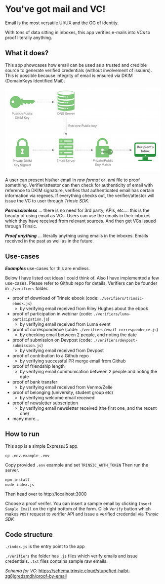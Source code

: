 
# You've got mail and VC!

Email is the most versatile UI/UX and the OG of identity. 

With tons of data sitting in inboxes, this app verifies e-mails into VCs to proof literally anything.

## What it does?

This app showcases how email can be used as a trusted and credible source to generate verified credentials (without involvement of issuers). This is possible because integrity of email is ensured via DKIM (DomainKeys Identified Mail).

![How does DKIM works](https://raw.githubusercontent.com/0xStruct/moolah/main/images/dkim.png)

A user can present his/her email in _raw format_ or _.eml_ file to proof something. Verifier/attestor can then check for authenticity of email with reference to DKIM signature, verifies that authenticated email has certain information via regexes. If everything checks out, the verifier/attestor will issue the VC to user through _Trinsic SDK_.

***Permissionless*** ... there is no need for 3rd party, APIs, etc.... this is the beauty of using email as VCs. Users can use the emails in their inboxes which they have received from relevant sources. And then get VCs issued through Trinsic.

***Proof anything*** ... literally anything using emails in the inboxes. Emails received in the past as well as in the future.

## Use-cases

***Examples*** use-cases for this are endless.

Below I have listed out ideas I could think of. Also I have implemented a few use-cases. Please refer to Github repo for details. Verifiers can be founder in `./verifiers` folder.

- proof of download of Trinsic ebook (code: `./verifiers/trinsic-ebook.js`)
  - by verifying email received from Riley Hughes about the ebook
- proof of participation in webinar (code: `./verifiers/luma-participation.js`)
  - by verifying email received from Luma event
- proof of correspondence (code: `./verifiers/email-correspondence.js`)
  - by checking email between 2 people, and noting the date
- proof of submission on Devpost (code: `./verifiers/devpost-submission.js`)
  - by verifying email received from Devpost
- proof of contribution to a Github repo
  - by verifying successful PR merge email from Github
- proof of friendship length
  - by verifying email communication between 2 people and noting the date
- proof of bank transfer
  - by verifying email received from Venmo/Zelle
- proof of belonging (university, student group etc)
  - by verifying welcome email received
- proof of newsletter subscription
  - by verifying email newsletter received (the first one, and the recent one)
- many more...

## How to run

This app is a simple ExpressJS app.

```
cp .env.example .env
```

Copy provided `.env` example and set `TRINSIC_AUTH_TOKEN`
Then run the server.

```
npm install
node index.js
```

Then head over to http://localhost:3000

Choose a proof verifer. 
You can insert a sample email by clicking `Insert Sample Email` on the right bottom of the form.
Click `Verify` button which makes `POST` request to verifier API and issue a verified credential via _Trinsic SDK_

## Code structure
`./index.js` is the entry point to the app

`./verifiers` the folder has `.js` files which verify emails and issue credentials. `.txt` files contains sample raw emails.

_Schema for VC_: https://schema.trinsic.cloud/stupefied-haibt-zg8jgredzmdh/proof-by-email
